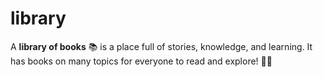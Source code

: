 # library
A **library of books** 📚 is a place full of stories, knowledge, and learning. It has books on many topics for everyone to read and explore! 📖✨
